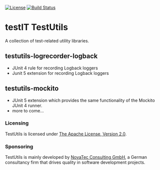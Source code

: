 [![License](https://img.shields.io/badge/License-Apache%20License%202.0-brightgreen.svg)](http://www.apache.org/licenses/LICENSE-2.0.txt)
[![Build Status](https://travis-ci.org/Novatec-Consulting-GmbH/testit-testutils.svg?branch=master)](https://travis-ci.org/Novatec-Consulting-GmbH/testit-testutils)

# testIT TestUtils

A collection of test-related utility libraries.

## testutils-logrecorder-logback

- JUnit 4 rule for recording Logback loggers
- Junit 5 extension for recording Logback loggers

## testutils-mockito

- JUnit 5 extension which provides the same functionality of the Mockito JUnit 4 runner.
- more to come...

### Licensing
TestUtils is licensed under [The Apache License, Version 2.0](http://www.apache.org/licenses/LICENSE-2.0.txt).

### Sponsoring
TestUtils is mainly developed by [NovaTec Consulting GmbH](http://www.novatec-gmbh.de/),
a German consultancy firm that drives quality in software development projects.
